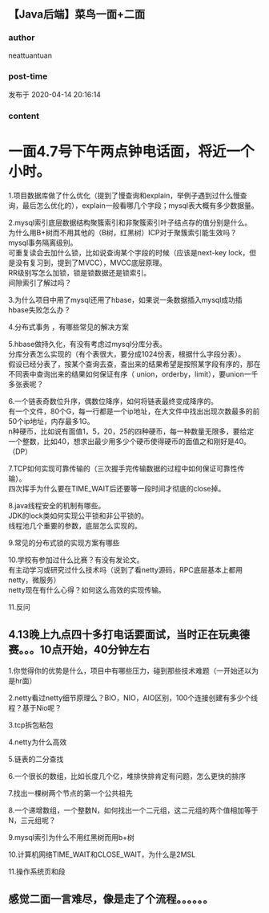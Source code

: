 ## 【Java后端】菜鸟一面+二面
### author 
neattuantuan
### post-time 

发布于  2020-04-14 20:16:14
### content 
<div class="post-topic-des nc-post-content">
 <h1>
  一面4.7号下午两点钟电话面，将近一个小时。
 </h1>
 <p>
  1.项目数据库做了什么优化（提到了慢查询和explain，举例子遇到过什么慢查询，最后怎么优化的），explain一般看哪几个字段；mysql表大概有多少数据量。
 </p>
 <p>
  2.mysql索引底层数据结构聚簇索引和非聚簇索引叶子结点存的值分别是什么。
  <br/>
  为什么用B+树而不用其他的（B树，红黑树）ICP对于聚簇索引能生效吗？
  <br/>
  mysql事务隔离级别。
  <br/>
  可重复读会去加什么锁，比如说查询某个字段的时候（应该是next-key lock，但是没有复习到，提到了MVCC），MVCC底层原理。
  <br/>
  RR级别写怎么加锁，锁是锁数据还是锁索引。
  <br/>
  间隙索引了解过吗？
 </p>
 <p>
  3.为什么项目中用了mysql还用了hbase，如果说一条数据插入mysql成功插hbase失败怎么办？
 </p>
 <p>
  4.分布式事务 ，有哪些常见的解决方案
 </p>
 <p>
  5.hbase做持久化，有没有考虑过mysql分库分表。
  <br/>
  分库分表怎么实现的（有个表很大，要分成1024份表，根据什么字段分表）。
  <br/>
  假设已经分表了，按某个查询去查，查出来的结果希望是按照某字段有序的，那在不同表中查询出来的结果如何保证有序（ union，orderby，limit），要union一千多张表呢？
 </p>
 <p>
  6.一个链表奇数位升序，偶数位降序，如何将链表最终变成降序的。
  <br/>
  有一个文件，80个G，每一行都是一个ip地址，在大文件中找出出现次数最多的前50个ip地址，内存最多1G。
  <br/>
  n种硬币，比如说有面值1，5，20，25的四种硬币，每一种数量无限多，要给定一个整数，比如40，想求出最少用多少个硬币使得硬币的面值之和刚好是40。（DP）
 </p>
 <p>
  7.TCP如何实现可靠传输的（三次握手完传输数据的过程中如何保证可靠性传输）。
  <br/>
  四次挥手为什么要在TIME_WAIT后还要等一段时间才彻底的close掉。
 </p>
 <p>
  8.java线程安全的机制有哪些。
  <br/>
  JDK的lock类如何实现公平锁和非公平锁的。
  <br/>
  线程池几个重要的参数，底层怎么实现的。
 </p>
 <p>
  9.常见的分布式锁的实现方案有哪些
 </p>
 <p>
  10.学校有参加过什么比赛？有没有发论文。
  <br/>
  有主动学习或研究过什么技术吗（说到了看netty源码，RPC底层基本上都用netty，微服务）
  <br/>
  netty现在有什么心得？如何这么高效的实现传输。
 </p>
 <p>
  11.反问
 </p>
 <h2>
  4.13晚上九点四十多打电话要面试，当时正在玩奥德赛。。。10点开始，40分钟左右
 </h2>
 <p>
  1.你觉得你的优势是什么，项目中有哪些压力，碰到那些技术难题（一开始还以为是hr面）
 </p>
 <p>
  2.netty看过netty细节原理么？BIO，NIO，AIO区别，100个连接创建有多少个线程？基于Nio呢？
 </p>
 <p>
  3.tcp拆包粘包
 </p>
 <p>
  4.netty为什么高效
 </p>
 <p>
  5.链表的二分查找
 </p>
 <p>
  6.一个很长的数组，比如长度几个亿，堆排快排肯定有问题，怎么更快的排序
 </p>
 <p>
  7.找出一棵树两个节点的第一个公共祖先
 </p>
 <p>
  8.一个递增数组，一个整数N，如何找出一个二元组，这二元组的两个值相加等于N，三元组呢？
 </p>
 <p>
  9.mysql索引为什么不用红黑树而用b+树
 </p>
 <p>
  10.计算机网络TIME_WAIT和CLOSE_WAIT，为什么是2MSL
 </p>
 <p>
  11.操作系统页和段
 </p>
 <h2>
  感觉二面一言难尽，像是走了个流程。。。。。。
 </h2>
</div>

